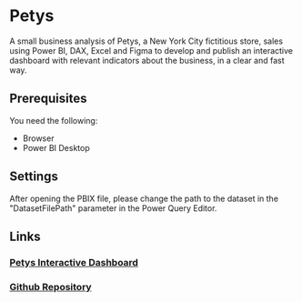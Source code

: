 # Petys

A small business analysis of Petys, a New York City fictitious store, sales using Power BI, DAX, Excel and Figma to develop and publish an interactive dashboard with relevant indicators about the business, in a clear and fast way.

## Prerequisites

You need the following:

* Browser
* Power BI Desktop

## Settings

After opening the PBIX file, please change the path to the dataset in the "DatasetFilePath" parameter in the Power Query Editor.

## Links

### [Petys Interactive Dashboard](https://trisotto.github.io/Petys/PetysDashboard.html)
### [Github Repository](https://github.com/Trisotto/Petys)
